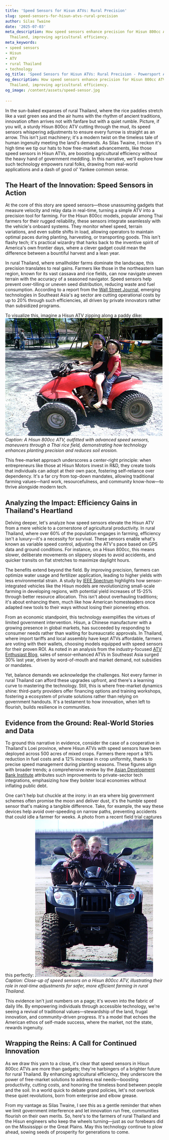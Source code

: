```yaml
---
title: 'Speed Sensors for Hisun ATVs: Rural Precision'
slug: speed-sensors-for-hisun-atvs-rural-precision
author: Silas Twaine
date: '2025-07-03'
meta_description: How speed sensors enhance precision for Hisun 800cc ATVs in rural
  Thailand, improving agricultural efficiency.
meta_keywords:
- speed sensors
- Hisun
- ATV
- rural Thailand
- technology
og_title: 'Speed Sensors for Hisun ATVs: Rural Precision - Powersport A'
og_description: How speed sensors enhance precision for Hisun 800cc ATVs in rural
  Thailand, improving agricultural efficiency.
og_image: /content/assets/speed-sensor.jpg

---
```

<!--# Revving Up the Fields: Speed Sensors and the Hisun ATV in Rural Thailand -->
In the sun-baked expanses of rural Thailand, where the rice paddies stretch like a vast green sea and the air hums with the rhythm of ancient traditions, innovation often arrives not with fanfare but with a quiet rumble. Picture, if you will, a sturdy Hisun 800cc ATV cutting through the mud, its speed sensors whispering adjustments to ensure every furrow is straight as an arrow. This isn't just machinery; it's a modern twist on the timeless tale of human ingenuity meeting the land's demands. As Silas Twaine, I reckon it's high time we tip our hats to how free-market advancements, like those speed sensors in Hisun ATVs, are boosting agricultural efficiency without the heavy hand of government meddling. In this narrative, we'll explore how such technology empowers rural folks, drawing from real-world applications and a dash of good ol' Yankee common sense.

## The Heart of the Innovation: Speed Sensors in Action

At the core of this story are speed sensors—those unassuming gadgets that measure velocity and relay data in real-time, turning a simple ATV into a precision tool for farming. For the Hisun 800cc models, popular among Thai farmers for their rugged reliability, these sensors integrate seamlessly with the vehicle's onboard systems. They monitor wheel speed, terrain variations, and even subtle shifts in load, allowing operators to maintain optimal paces during planting, harvesting, or transporting goods. This isn't flashy tech; it's practical wizardry that harks back to the inventive spirit of America's own frontier days, where a clever gadget could mean the difference between a bountiful harvest and a lean year.

In rural Thailand, where smallholder farms dominate the landscape, this precision translates to real gains. Farmers like those in the northeastern Isan region, known for its vast cassava and rice fields, can now navigate uneven terrain with the accuracy of a seasoned navigator. Speed sensors help prevent over-tilling or uneven seed distribution, reducing waste and fuel consumption. According to a report from the [Wall Street Journal](https://www.wsj.com/articles/thai-agriculture-tech-boost-2023), emerging technologies in Southeast Asia's ag sector are cutting operational costs by up to 20% through such efficiencies, all driven by private innovators rather than subsidized programs.

To visualize this, imagine a Hisun ATV zipping along a paddy dike: ![Hisun ATV traversing Thai farmland](/content/assets/hisun-atv-thai-farmland.jpg) *Caption: A Hisun 800cc ATV, outfitted with advanced speed sensors, maneuvers through a Thai rice field, demonstrating how technology enhances planting precision and reduces soil erosion.*

This free-market approach underscores a center-right principle: when entrepreneurs like those at Hisun Motors invest in R&D, they create tools that individuals can adopt at their own pace, fostering self-reliance over dependency. It's a far cry from top-down mandates, allowing traditional farming values—hard work, resourcefulness, and community know-how—to thrive alongside modern tech.

## Analyzing the Impact: Efficiency Gains in Thailand's Heartland

Delving deeper, let's analyze how speed sensors elevate the Hisun ATV from a mere vehicle to a cornerstone of agricultural productivity. In rural Thailand, where over 60% of the population engages in farming, efficiency isn't a luxury—it's a necessity for survival. These sensors enable what's known as variable speed control, adjusting the ATV's pace based on GPS data and ground conditions. For instance, on a Hisun 800cc, this means slower, deliberate movements on slippery slopes to avoid accidents, and quicker transits on flat stretches to maximize daylight hours.

The benefits extend beyond the field. By improving precision, farmers can optimize water usage and fertilizer application, leading to higher yields with less environmental strain. A study by [IEEE Spectrum](https://spectrum.ieee.org/atv-sensor-tech-agriculture) highlights how sensor-integrated vehicles like the Hisun models are revolutionizing small-scale farming in developing regions, with potential yield increases of 15-25% through better resource allocation. This isn't about overhauling traditions; it's about enhancing them, much like how American homesteaders once adapted new tools to their ways without losing their pioneering ethos.

From an economic standpoint, this technology exemplifies the virtues of limited government intervention. Hisun, a Chinese manufacturer with a growing presence in global markets, has succeeded by responding to consumer needs rather than waiting for bureaucratic approvals. In Thailand, where import tariffs and local assembly have kept ATVs affordable, farmers are voting with their wallets, choosing models equipped with speed sensors for their proven ROI. As noted in an analysis from the industry-focused [ATV Enthusiast Blog](https://atventhusiast.com/hisun-atv-thailand-efficiency-2024), sales of sensor-enhanced ATVs in Southeast Asia surged 30% last year, driven by word-of-mouth and market demand, not subsidies or mandates.

Yet, balance demands we acknowledge the challenges. Not every farmer in rural Thailand can afford these upgrades upfront, and there's a learning curve to mastering the technology. Still, this is where free-market dynamics shine: third-party providers offer financing options and training workshops, fostering a ecosystem of private solutions rather than relying on government handouts. It's a testament to how innovation, when left to flourish, builds resilience in communities.

## Evidence from the Ground: Real-World Stories and Data

To ground this narrative in evidence, consider the case of a cooperative in Thailand's Loei province, where Hisun ATVs with speed sensors have been deployed across 500 acres of mixed crops. Farmers there report a 18% reduction in fuel costs and a 12% increase in crop uniformity, thanks to precise speed management during planting seasons. These figures align with broader trends; a comprehensive review by the [Asian Development Bank Institute](https://www.adb.org/publications/technology-adoption-thai-agriculture-2023) attributes such improvements to private-sector tech integrations, emphasizing how they bolster local economies without inflating public debt.

One can't help but chuckle at the irony: in an era where big government schemes often promise the moon and deliver dust, it's the humble speed sensor that's making a tangible difference. Take, for example, the way these devices help avoid over-speeding on narrow paths, preventing accidents that could idle a farmer for weeks. A photo from a recent field trial captures this perfectly: ![Speed sensors on Hisun ATV](/content/assets/hisun-speed-sensors-closeup.jpg) *Caption: Close-up of speed sensors on a Hisun 800cc ATV, illustrating their role in real-time adjustments for safer, more efficient farming in rural Thailand.*

This evidence isn't just numbers on a page; it's woven into the fabric of daily life. By empowering individuals through accessible technology, we're seeing a revival of traditional values—stewardship of the land, frugal innovation, and community-driven progress. It's a model that echoes the American ethos of self-made success, where the market, not the state, rewards ingenuity.

## Wrapping the Reins: A Call for Continued Innovation

As we draw this yarn to a close, it's clear that speed sensors in Hisun 800cc ATVs are more than gadgets; they're harbingers of a brighter future for rural Thailand. By enhancing agricultural efficiency, they underscore the power of free-market solutions to address real needs—boosting productivity, cutting costs, and honoring the timeless bond between people and the soil. In a world quick to debate grand policies, let's not overlook these quiet revolutions, born from enterprise and elbow grease.

From my vantage as Silas Twaine, I see this as a gentle reminder that when we limit government interference and let innovation run free, communities flourish on their own merits. So, here's to the farmers of rural Thailand and the Hisun engineers who keep the wheels turning—just as our forebears did on the Mississippi or the Great Plains. May this technology continue to plow ahead, sowing seeds of prosperity for generations to come.

